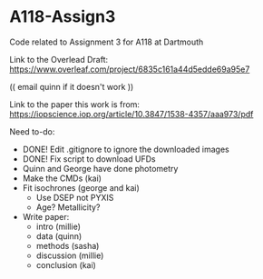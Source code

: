 # A118-Assign3
Code related to Assignment 3 for A118 at Dartmouth

Link to the Overlead Draft:
https://www.overleaf.com/project/6835c161a44d5edde69a95e7

(( email quinn if it doesn't work ))

Link to the paper this work is from:
https://iopscience.iop.org/article/10.3847/1538-4357/aaa973/pdf

Need to-do:
- DONE!  Edit .gitignore to ignore the downloaded images
- DONE!  Fix script to download UFDs
- Quinn and George have done photometry
- Make the CMDs (kai)
- Fit isochrones (george and kai)
    - Use DSEP not PYXIS
    - Age? Metallicity?
- Write paper:
    - intro (millie)
    - data (quinn)
    - methods (sasha)
    - discussion (millie)
    - conclusion (kai)




